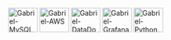 <div style="display: inline_block"><br>
  <img align="center" alt="Gabriel-MySQL" height="50" width="60" src="https://www.logo.wine/a/logo/MySQL/MySQL-Logo.wine.svg">

  <img align="center" alt="Gabriel-AWS" height="50" width="60" src="https://www.logo.wine/a/logo/Amazon_Web_Services/Amazon_Web_Services-Logo.wine.svg">

  <img align="center" alt="Gabriel-DataDog" height="50" width="60" src="https://www.logo.wine/a/logo/Datadog/Datadog-Logo.wine.svg">

  <img align="center" alt="Gabriel-Grafana" height="50" width="60" src="https://www.logo.wine/a/logo/Grafana/Grafana-Logo.wine.svg">

  <img align="center" alt="Gabriel-Python" height="50" width="60" src="https://www.logo.wine/a/logo/Python_(programming_language)/Python_(programming_language)-Logo.wine.svg">
</div>
